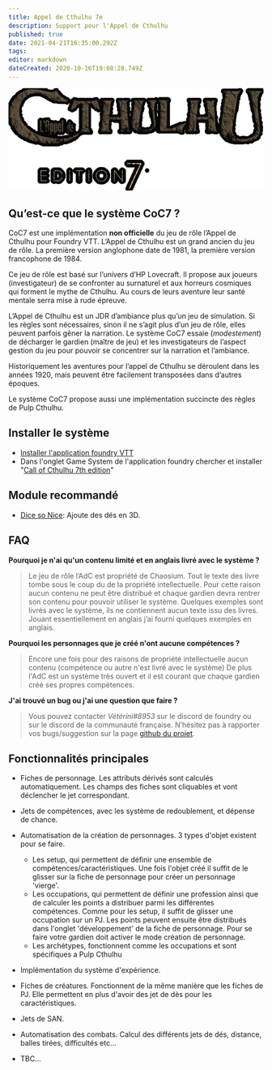 ```yaml
---
title: Appel de Cthulhu 7e
description: Support pour l'Appel de Cthulhu
published: true
date: 2021-04-21T16:35:00.292Z
tags: 
editor: markdown
dateCreated: 2020-10-16T19:08:28.749Z
---
```


![logo_v7_(4).png](/images/home/logo_v7_(4).png)

## **Qu’est-ce que le système CoC7 ?**
CoC7 est une implémentation **non officielle** du jeu de rôle l’Appel de Cthulhu pour Foundry VTT.
L’Appel de Cthulhu est un grand ancien du jeu de rôle. La première version anglophone date de 1981, la première version francophone de 1984.

Ce jeu de rôle est basé sur l’univers d’HP Lovecraft. Il propose aux joueurs (investigateur) de se confronter au surnaturel et aux horreurs cosmiques qui forment le mythe de Cthulhu. Au cours de leurs aventure leur santé mentale serra mise à rude épreuve.

L’Appel de Cthulhu est un JDR d’ambiance plus qu’un jeu de simulation. Si les règles sont nécessaires, sinon il ne s’agit plus d’un jeu de rôle, elles peuvent parfois gêner la narration.
Le système CoC7 essaie (*modestement*) de décharger le gardien (maître de jeu) et les investigateurs de l’aspect gestion du jeu pour pouvoir se concentrer sur la narration et l’ambiance.

Historiquement les aventures pour l’appel de Cthulhu se déroulent dans les années 1920, mais peuvent être facilement transposées dans d’autres époques.

Le système CoC7 propose aussi une implémentation succincte des règles de Pulp Cthulhu.

## Installer le système
- [Installer l'application foundry VTT](https://foundryvtt.wiki/fr/pour-commencer/setup)
- Dans l'onglet Game System de l'application foundry chercher et installer "[Call of Cthulhu 7th edition](https://foundryvtt.com/packages/CoC7/)"

## Module recommandé
- [Dice so Nice](https://foundryvtt.com/packages/dice-so-nice/): Ajoute des dés en 3D.

## FAQ
**Pourquoi je n'ai qu'un contenu limité et en anglais livré avec le système ?**
>Le jeu de rôle l’AdC est propriété de Chaosium. Tout le texte des livre tombe sous le coup du de la propriété intellectuelle. Pour cette raison aucun contenu ne peut être distribué et chaque gardien devra rentrer son contenu pour pouvoir utiliser le système.
Quelques exemples sont livrés avec le système, ils ne contiennent aucun texte issu des livres. Jouant essentiellement en anglais j’ai fourni quelques exemples en anglais.

**Pourquoi les personnages que je créé n'ont aucune compétences ?**
>Encore une fois pour des raisons de propriété intellectuelle aucun contenu (compétence ou autre n'est livré avec le système)
De plus l'AdC est un système très ouvert et il est courant que chaque gardien créé ses propres compétences.

**J'ai trouvé un bug ou j'ai une question que faire ?**
>Vous pouvez contacter *Vétérini#8953* sur le discord de foundry ou sur le discord de la communauté française.
N’hésitez pas à rapporter vos bugs/suggestion sur la page [github du projet](https://github.com/HavlockV/CoC7-FoundryVTT/issues).

## Fonctionnalités principales
- Fiches de personnage. Les attributs dérivés sont calculés automatiquement. Les champs des fiches sont cliquables et vont déclencher le jet correspondant.

- Jets de compétences, avec les système de redoublement, et dépense de chance.

- Automatisation de la création de personnages. 3 types d'objet existent pour se faire.
  - Les setup, qui permettent de définir une ensemble de compétences/caractéristiques. Une fois l'objet créé il suffit de le glisser sur la fiche de personnage pour créer un personnage 'vierge'.
  - Les occupations, qui permettent de définir une profession ainsi que de calculer les points a distribuer parmi les différentes compétences. Comme pour les setup, il suffit de glisser une occupation sur un PJ. Les points peuvent ensuite être distribués dans l'onglet 'développement' de la fiche de personnage. Pour se faire votre gardien doit activer le mode création de personnage.
  - Les archétypes, fonctionnent comme les occupations et sont spécifiques a Pulp Cthulhu

- Implémentation du système d'expérience.

- Fiches de créatures. Fonctionnent de la même manière que les fiches de PJ. Elle permettent en plus d'avoir des jet de dès pour les caractéristiques.

- Jets de SAN.

- Automatisation des combats. Calcul des différents jets de dés, distance, balles tirées, difficultés etc...

- TBC...